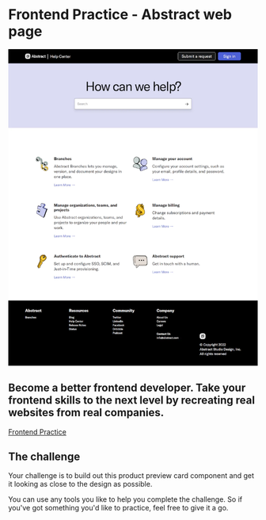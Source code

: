 # Frontend Practice - Abstract web page

![Design preview - Abstract web page coding challenge](abstract-reference-image.png)

## Become a better frontend developer. Take your frontend skills to the next level by recreating real websites from real companies.

[Frontend Practice](https://www.frontendpractice.com/)

## The challenge

Your challenge is to build out this product preview card component and get it looking as close to the design as possible.

You can use any tools you like to help you complete the challenge. So if you've got something you'd like to practice, feel free to give it a go.

